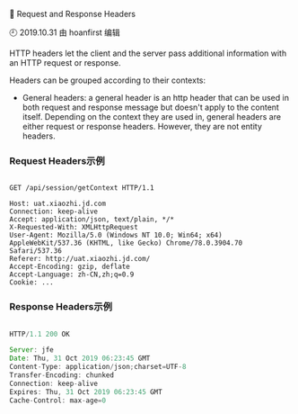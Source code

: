 🐾 Request and Response Headers

🕘 2019.10.31 由 hoanfirst 编辑

HTTP headers let the client and the server pass additional information with an HTTP request or response.

Headers can be grouped according to their contexts:

- General headers: a general header is an http header that can be used in both request and response message but doesn't apply to the content itself. Depending on the context they are used in, general headers are either request or response headers. However, they are not entity headers.


### Request Headers示例

```javasript

GET /api/session/getContext HTTP/1.1

Host: uat.xiaozhi.jd.com
Connection: keep-alive
Accept: application/json, text/plain, */*
X-Requested-With: XMLHttpRequest
User-Agent: Mozilla/5.0 (Windows NT 10.0; Win64; x64) AppleWebKit/537.36 (KHTML, like Gecko) Chrome/78.0.3904.70 Safari/537.36
Referer: http://uat.xiaozhi.jd.com/
Accept-Encoding: gzip, deflate
Accept-Language: zh-CN,zh;q=0.9
Cookie: ...

```

### Response Headers示例

```javascript

HTTP/1.1 200 OK

Server: jfe
Date: Thu, 31 Oct 2019 06:23:45 GMT
Content-Type: application/json;charset=UTF-8
Transfer-Encoding: chunked
Connection: keep-alive
Expires: Thu, 31 Oct 2019 06:23:45 GMT
Cache-Control: max-age=0

```
